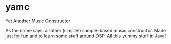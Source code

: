 # yamc
Yet Another Music Constructor

As the name says: another (simple!) sample-based music constructor. 
Made just for fun and to learn some stuff around DSP. All this yummy stuff in Java!
